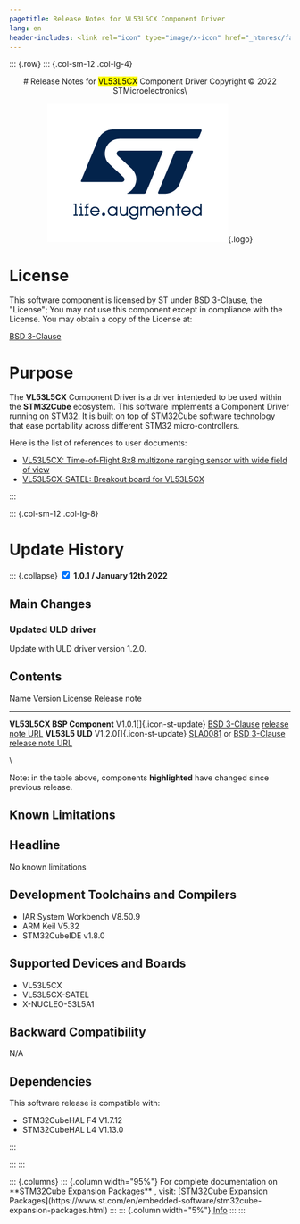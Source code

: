 ```yaml
---
pagetitle: Release Notes for VL53L5CX Component Driver
lang: en
header-includes: <link rel="icon" type="image/x-icon" href="_htmresc/favicon.png" />
---
```


::: {.row}
::: {.col-sm-12 .col-lg-4}

<center>
# Release Notes for <mark>VL53L5CX</mark> Component Driver
Copyright &copy; 2022 STMicroelectronics\
    
[![ST logo](_htmresc/st_logo_2020.png)](https://www.st.com){.logo}
</center>


# License

This software component is licensed by ST under BSD 3-Clause, the "License"; You may not use this component except in compliance with the License. You may obtain a copy of the License at:

[BSD 3-Clause](https://opensource.org/licenses/BSD-3-Clause)

# Purpose

The **VL53L5CX** Component Driver is a driver intenteded to be used within the **STM32Cube** ecosystem. This software implements a Component Driver running on STM32. It is built on top of STM32Cube software technology that ease portability across different STM32 micro-controllers. 

Here is the list of references to user documents:

- [VL53L5CX: Time-of-Flight 8x8 multizone ranging sensor with wide field of view](https://www.st.com/content/st_com/en/products/imaging-and-photonics-solutions/time-of-flight-sensors/vl53l5cx.html)
- [VL53L5CX-SATEL: Breakout board for VL53L5CX](https://www.st.com/content/st_com/en/products/evaluation-tools/product-evaluation-tools/imaging-evaluation-boards/vl53l5cx-satel.html)

:::

::: {.col-sm-12 .col-lg-8}
# Update History
::: {.collapse}
<input type="checkbox" id="collapse-section1" checked aria-hidden="true">
<label for="collapse-section1" aria-hidden="true">__1.0.1 / January 12th 2022__</label>
<div>			

## Main Changes

### Updated ULD driver

Update with ULD driver version 1.2.0. 

## Contents

  Name                                                        Version                                           License                                                                                                          Release note
  ----------------------------------------------------------- ------------------------------------------------- -------------------------------------------------------------------------------------------------------------    ------------------------------------------------------------------------------------------------------------------------------------------------
  **VL53L5CX BSP Component**                                                V1.0.1[]{.icon-st-update}                                   [BSD 3-Clause](https://opensource.org/licenses/BSD-3-Clause)                                                [release note URL](.\Release_Notes.html)
  **VL53L5 ULD**                                                            V1.2.0[]{.icon-st-update}                        [SLA0081](http://www.st.com/SLA0081) or [BSD 3-Clause](https://opensource.org/licenses/BSD-3-Clause)                   [release note URL](.\Release_Notes.html)

\

Note: in the table above, components **highlighted** have changed since previous release.

## Known Limitations


  Headline
  ----------------------------------------------------------
  No known limitations

## Development Toolchains and Compilers

- IAR System Workbench V8.50.9
- ARM Keil V5.32
- STM32CubeIDE v1.8.0

## Supported Devices and Boards

- VL53L5CX
- VL53L5CX-SATEL
- X-NUCLEO-53L5A1

## Backward Compatibility

N/A

## Dependencies

This software release is compatible with:

- STM32CubeHAL F4 V1.7.12
- STM32CubeHAL L4 V1.13.0

</div>
:::

:::
:::

<footer class="sticky">
::: {.columns}
::: {.column width="95%"}
For complete documentation on **STM32Cube Expansion Packages** ,
visit: [STM32Cube Expansion Packages](https://www.st.com/en/embedded-software/stm32cube-expansion-packages.html)
:::
::: {.column width="5%"}
<abbr title="Based on template cx566953 version 2.0">Info</abbr>
:::
:::
</footer>
